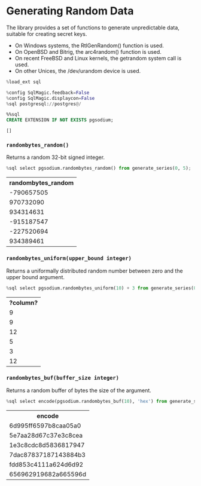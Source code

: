 # Generating Random Data

The library provides a set of functions to generate unpredictable data, suitable for creating secret keys.

- On Windows systems, the RtlGenRandom() function is used.
- On OpenBSD and Bitrig, the arc4random() function is used.
- On recent FreeBSD and Linux kernels, the getrandom system call is used.
- On other Unices, the /dev/urandom device is used.


```python
%load_ext sql
```


```python
%config SqlMagic.feedback=False
%config SqlMagic.displaycon=False
%sql postgresql://postgres@/
```


```sql
%%sql 
CREATE EXTENSION IF NOT EXISTS pgsodium;
```




    []



### `randombytes_random()`

Returns a random 32-bit signed integer.


```python
%sql select pgsodium.randombytes_random() from generate_series(0, 5);
```




<table>
    <tr>
        <th>randombytes_random</th>
    </tr>
    <tr>
        <td>-790657505</td>
    </tr>
    <tr>
        <td>970732090</td>
    </tr>
    <tr>
        <td>934314631</td>
    </tr>
    <tr>
        <td>-915187547</td>
    </tr>
    <tr>
        <td>-227520694</td>
    </tr>
    <tr>
        <td>934389461</td>
    </tr>
</table>



### `randombytes_uniform(upper_bound integer)`

Returns a uniformally distributed random number between zero and the upper bound argument.


```python
%sql select pgsodium.randombytes_uniform(10) + 3 from generate_series(0, 5);
```




<table>
    <tr>
        <th>?column?</th>
    </tr>
    <tr>
        <td>9</td>
    </tr>
    <tr>
        <td>9</td>
    </tr>
    <tr>
        <td>12</td>
    </tr>
    <tr>
        <td>5</td>
    </tr>
    <tr>
        <td>3</td>
    </tr>
    <tr>
        <td>12</td>
    </tr>
</table>



### `randombytes_buf(buffer_size integer)`

Returns a random buffer of bytes the size of the argument.


```python
%sql select encode(pgsodium.randombytes_buf(10), 'hex') from generate_series(0, 5);
```




<table>
    <tr>
        <th>encode</th>
    </tr>
    <tr>
        <td>6d995ff6597b8caa05a0</td>
    </tr>
    <tr>
        <td>5e7aa28d67c37e3c8cea</td>
    </tr>
    <tr>
        <td>1e3c8cdc8d5836817947</td>
    </tr>
    <tr>
        <td>7dac87837187143884b3</td>
    </tr>
    <tr>
        <td>fdd853c4111a624d6d92</td>
    </tr>
    <tr>
        <td>656962919682a665596d</td>
    </tr>
</table>


